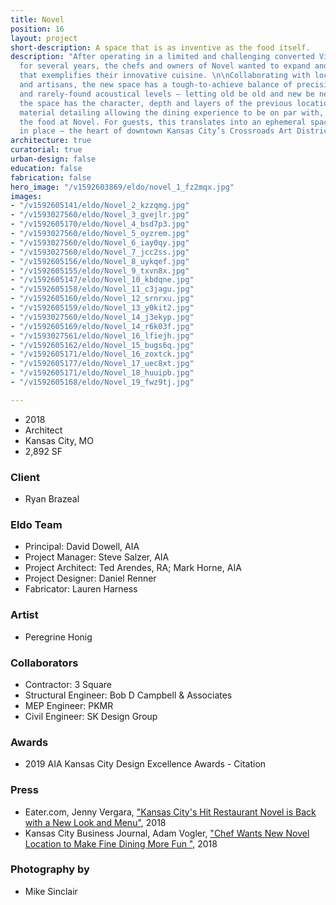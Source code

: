 ```yaml
---
title: Novel
position: 16
layout: project
short-description: A space that is as inventive as the food itself.
description: "After operating in a limited and challenging converted Victorian house
  for several years, the chefs and owners of Novel wanted to expand and create a space
  that exemplifies their innovative cuisine. \n\nCollaborating with local artists
  and artisans, the new space has a tough-to-achieve balance of precision, looseness,
  and rarely-found acoustical levels — letting old be old and new be new. Architecturally,
  the space has the character, depth and layers of the previous location with classic
  material detailing allowing the dining experience to be on par with, but not overwhelming
  the food at Novel. For guests, this translates into an ephemeral space grounded
  in place — the heart of downtown Kansas City’s Crossroads Art District."
architecture: true
curatorial: true
urban-design: false
education: false
fabrication: false
hero_image: "/v1592603869/eldo/novel_1_fz2mqx.jpg"
images:
- "/v1592605141/eldo/Novel_2_kzzqmg.jpg"
- "/v1593027560/eldo/Novel_3_gvejlr.jpg"
- "/v1592605170/eldo/Novel_4_bsd7p3.jpg"
- "/v1593027560/eldo/Novel_5_oyzrem.jpg"
- "/v1593027560/eldo/Novel_6_iay0qy.jpg"
- "/v1593027560/eldo/Novel_7_jcc2ss.jpg"
- "/v1592605156/eldo/Novel_8_uykqef.jpg"
- "/v1592605155/eldo/Novel_9_txvn8x.jpg"
- "/v1592605147/eldo/Novel_10_kbdqne.jpg"
- "/v1592605158/eldo/Novel_11_c3jagu.jpg"
- "/v1592605160/eldo/Novel_12_srnrxu.jpg"
- "/v1592605159/eldo/Novel_13_y0kit2.jpg"
- "/v1593027560/eldo/Novel_14_j3ekyp.jpg"
- "/v1592605169/eldo/Novel_14_r6k03f.jpg"
- "/v1593027561/eldo/Novel_16_lfiejh.jpg"
- "/v1592605162/eldo/Novel_15_bugs6q.jpg"
- "/v1592605171/eldo/Novel_16_zoxtck.jpg"
- "/v1592605177/eldo/Novel_17_uec8xt.jpg"
- "/v1592605171/eldo/Novel_18_huuipb.jpg"
- "/v1592605168/eldo/Novel_19_fwz9tj.jpg"

---
```

- 2018
- Architect
- Kansas City, MO
- 2,892 SF

### Client
- Ryan Brazeal

### Eldo Team
- Principal: David Dowell, AIA
- Project Manager: Steve Salzer, AIA
- Project Architect: Ted Arendes, RA; Mark Horne, AIA
- Project Designer: Daniel Renner
- Fabricator: Lauren Harness

### Artist
- Peregrine Honig

### Collaborators
- Contractor: 3 Square
- Structural Engineer: Bob D Campbell & Associates
- MEP Engineer: PKMR
- Civil Engineer: SK Design Group

### Awards
- 2019 AIA Kansas City Design Excellence Awards -  Citation

### Press
- Eater.com, Jenny Vergara, ["Kansas City's Hit Restaurant Novel is Back with a New Look and Menu"](https://www.eater.com/2018/4/27/17290716/novel-restaurant-kansas-city-ryan-brazeal-jessica-armstrong-opening-photos "Kansas City's Hit Restaurant Novel is Back with a New Look and Menu"), 2018
- Kansas City Business Journal, Adam Vogler, ["Chef Wants New Novel Location to Make Fine Dining More Fun "](https://www.bizjournals.com/kansascity/news/2018/05/17/novel-crossroads-restaurant-photo-tour.html?ana=e_ae_set1&s=article_du&ed=2018-05-17&u=K3wntxBPBCRSVp6ZHeNTTA02ed89d8&t=1526589671&j=81651381 "Chef Wants New Novel Location to Make Fine Dining More Fun "), 2018

### Photography by
- Mike Sinclair